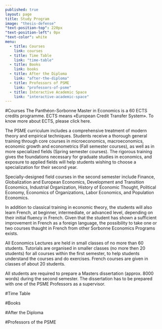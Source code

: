 ```yaml
---
published: true
layout: page
title: Study Program
image: "thesis-defense"
"text-position-top": 220px
"text-position-left": 0px
"text-color": white
menu: 
  - title: Courses
    link: courses
  - title: Time Table
    link: "time-table"
  - title: Books
    link: books
  - title: After the Diploma
    link: "after-the-diploma"
  - title: Professors of PSME
    link: "professors-of-psme"
  - title: Interactive Academic Space
    link: "interactive-academic-space"
---
```


#Courses<a class="anchor" id="courses"></a>
The Panthéon-Sorbonne Master in Economics is a 60 ECTS credits programme. ECTS means «European Credit Transfer System». To know more about ECTS, please click here.

The PSME curriculum includes a comprehensive treatment of modern theory and empirical techniques. Students receive a thorough general training through core courses in microeconomics, macroeconomics, economic growth and econometrics (Fall semester courses), as well as in more specialized fields (Spring semester courses). The rigorous training gives the foundations necessary for graduate studies in economics, and exposure to applied fields will help students wishing to choose a specialization for their second year.

Specially-designed field courses in the second semester include Finance, Globalization and European Economics, Development and Transition Economics, Industrial Organization, History of Economic Thought, Political Economy, Economics of Organizations, Labor Economics, and Population Economics.

In addition to classical training in economic theory, the students will also learn French, at beginner, intermediate, or advanced level, depending on their initial fluency in French.
Given that the student has shown a sufficient improvement in French as a foreign language, the possibility to take one or two courses thaught in French from other Sorbonne Economics Programs exists.

All Economics Lectures are held in small classes of no more than 60 students. Tutorials are organised in smaller classes (no more then 20 students) for all courses within the first semester, to help students understand the courses and do exercises. French courses are given in classes of about 20 students.

All students are required to prepare a Masters dissertation (approx. 8000 words) during the second semester. The dissertation has to be prepared with one of the PSME Professors as a supervisor.

#Time Table<a class="anchor" id="time-table"></a>

#Books<a class="anchor" id="books"></a>

#After the Diploma<a class="anchor" id="after-the-diploma"></a>

#Professors of the PSME<a class="anchor" id="professors-of-the-psme"></a>

